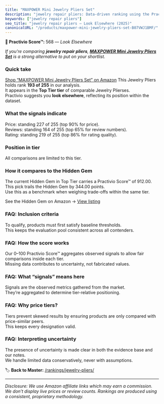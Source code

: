 ```yaml
---
title: "MAXPOWER Mini Jewelry Pliers Set"
description: "jewelry repair pliers: Data-driven ranking using the Practivio Score™. Positioned by quality, value, demand, findability, momentum."
keywords: ["jewelry repair pliers"]
seo_title: "jewelry repair pliers — Look Elsewhere (2025)"
canonicalURL: "/products/maxpower-mini-jewelry-pliers-set-B07VWJ1BMF/"
---
```


**🚫 Practivio Score™:** 568 — _Look Elsewhere_


*If you're comparing **jewelry repair pliers**, **[MAXPOWER Mini Jewelry Pliers Set](https://www.amazon.com/dp/B07VWJ1BMF?tag=practivio-20)** is a strong alternative to put on your shortlist.*
### Quick take
[Shop “MAXPOWER Mini Jewelry Pliers Set” on Amazon](https://www.amazon.com/dp/B07VWJ1BMF?tag=practivio-20)
This Jewelry Pliers holds rank **193 of 255** in our analysis.  
It appears in the **Top Tier tier** of comparable Jewelry Plierses.  
Practivio suggests you **look elsewhere**, reflecting its position within the dataset.

### What the signals indicate
Price: standing 227 of 255 (top 90% for price).  
Reviews: standing 164 of 255 (top 65% for review numbers).  
Rating: standing 219 of 255 (top 86% for rating quality).  

### Position in tier
All comparisons are limited to this tier.

### How it compares to the Hidden Gem
The current Hidden Gem in Top Tier carries a Practivio Score™ of 912.00.  
This pick trails the Hidden Gem by 344.00 points.  
Use this as a benchmark when weighing trade-offs within the same tier.  

See the Hidden Gem on Amazon → [View listing](https://www.amazon.com/dp/B00BOZ79UO?tag=practivio-20)

### FAQ: Inclusion criteria
To qualify, products must first satisfy baseline thresholds.  
This keeps the evaluation pool consistent across all contenders.

### FAQ: How the score works
Our 0–100 Practivio Score™ aggregates observed signals to allow fair comparisons inside each tier.  
Missing data contributes to uncertainty, not fabricated values.

### FAQ: What “signals” means here
Signals are the observed metrics gathered from the market.  
They’re aggregated to determine tier-relative positioning.

### FAQ: Why price tiers?
Tiers prevent skewed results by ensuring products are only compared with price-similar peers.  
This keeps every designation valid.

### FAQ: Interpreting uncertainty
The presence of uncertainty is made clear in both the evidence base and our notes.  
We handle limited data conservatively, never with assumptions.


🏷️ **Back to Master:** [/rankings/jewelry-pliers/](/rankings/jewelry-pliers/)

---
_Disclosure: We use Amazon affiliate links which may earn a commission. We don’t display live prices or review counts. Rankings are produced using a consistent, proprietary methodology._
